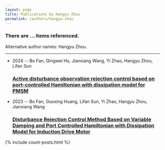 ```yaml
---
layout: page
title: Publications by Hangyu Zhou
permalink: /authors/hangyu-zhou
---
```


<h3 id="number-posts">There are ... items referenced.</h3>
<p id='info-authors'>Alternative author names: Hangyu Zhou.</p>
<hr />
<ul class="post-list">
<li><span class='post-meta'>2024 -- Bo Fan, Qingwei Hu, Jianxiang Wang, Yi Zhao, Hangyu Zhou, Lifan Sun</span><h3><a class='post-link' href="{{ site.baseurl }}/active-disturbance-observation-rejection-control-based-on-port-controlled-hamiltonian-with-dissipation-model-for-pmsm">Active disturbance observation rejection control based on port-controlled Hamiltonian with dissipation model for PMSM</a></h3></li>
<li><span class='post-meta'>2023 -- Bo Fan, Guoxing Huang, Lifan Sun, Yi Zhao, Hangyu Zhou, Jianxiang Wang</span><h3><a class='post-link' href="{{ site.baseurl }}/disturbance-rejection-control-method-based-on-variable-damping-and-port-controlled-hamiltonian-with-dissipation-model-for-induction-drive-motor">Disturbance Rejection Control Method Based on Variable Damping and Port Controlled Hamiltonian with Dissipation Model for Induction Drive Motor</a></h3></li>

</ul>
{% include count-posts.html %}
